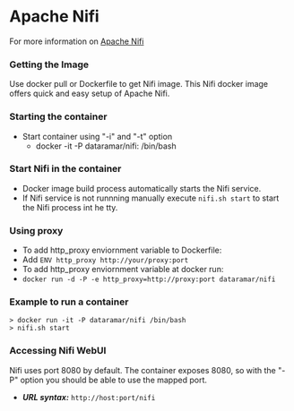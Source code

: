 # Apache Nifi

For more information on [Apache Nifi](https://nifi.apache.org/index.html)

### Getting the Image
Use docker pull or Dockerfile to get Nifi image.
This Nifi docker image offers quick and easy setup of Apache Nifi.

### Starting the container
* Start container using "-i" and "-t" option
  * docker -it -P dataramar/nifi:<tag> /bin/bash

### Start Nifi in the container
* Docker image build process automatically starts the Nifi service.
* If Nifi service is not runnning manually execute ```nifi.sh start``` to start the Nifi process int he tty.

### Using proxy
* To add http_proxy enviornment variable to Dockerfile:
 * Add ```ENV http_proxy http://your/proxy:port```
* To add http_proxy enviornment variable at docker run:
 * ```docker run -d -P -e http_proxy=http://proxy:port dataramar/nifi```

### Example to run a container
    > docker run -it -P dataramar/nifi /bin/bash
    > nifi.sh start

### Accessing Nifi WebUI
Nifi uses port 8080 by default. The container exposes 8080, so with the "-P" option you should be able to use the mapped port.
* ***URL syntax:*** ```http://host:port/nifi```
